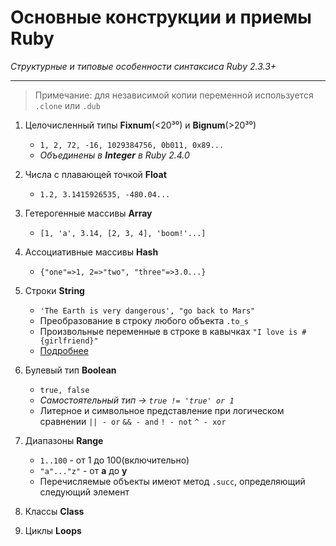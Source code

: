 # Основные конструкции и приемы Ruby
*Структурные и типовые особенности синтаксиса Ruby 2.3.3+*
___

>Примечание: для независимой копии переменной используется `.clone` или `.dub`

1. Целочисленный типы **Fixnum**(<20³⁰) и **Bignum**(>20³⁰)
   * `1, 2, 72, -16, 1029384756, 0b011, 0x89...`
   * *Объединены в **Integer** в Ruby 2.4.0*

2. Числа с плавающей точкой **Float**
   * `1.2, 3.1415926535, -480.04...`

3. Гетерогенные массивы **Array**
   * `[1, 'a', 3.14, [2, 3, 4], 'boom!'...]`

4. Ассоциативные массивы **Hash**
   * `{"one"=>1, 2=>"two", "three"=>3.0...}`

5. Строки **String**
   * `'The Earth is very dangerous', "go back to Mars"`
   * Преобразование в строку любого объекта `.to_s`
   * Произвольные переменные в строке в кавычках `"I love is #{girlfriend}"`
   * [Подробнее](https://github.com/bluesbaker/ruby_basics/blob/master/string_type.rb)

6. Булевый тип **Boolean**
   * `true, false`
   * *Самостоятельный тип -> `true != 'true' or 1`*
   * Литерное и символьное представление при логическом сравнении `|| - or` `&& - and` `! - not` `^ - xor` 

7. Диапазоны **Range**
   * `1..100` - от 1 до 100(включительно)
   * `"a"..."z"` - от **а** до **y**
   * Перечисляемые объекты имеют метод `.succ`, определяющий следующий элемент 

8. Классы **Class**

9. Циклы **Loops**
